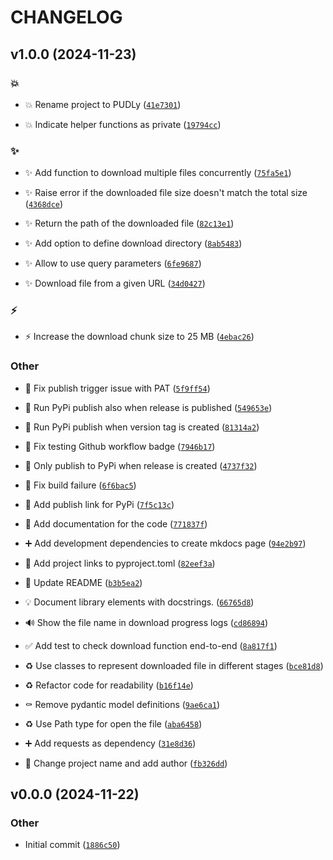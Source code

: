 # CHANGELOG


## v1.0.0 (2024-11-23)

### :boom:

- :boom: Rename project to PUDLy
  ([`41e7301`](https://github.com/8-bit-hunters/pudly/commit/41e73010a01a928930c424dc848e8b2675df1a35))

- :boom: Indicate helper functions as private
  ([`19794cc`](https://github.com/8-bit-hunters/pudly/commit/19794cc089abf960f5db8460d5b6c2bcc38dd6ec))

### :sparkles:

- :sparkles: Add function to download multiple files concurrently
  ([`75fa5e1`](https://github.com/8-bit-hunters/pudly/commit/75fa5e188b58d4b995a1b9c09bd06d9682609904))

- :sparkles: Raise error if the downloaded file size doesn't match the total size
  ([`4368dce`](https://github.com/8-bit-hunters/pudly/commit/4368dcea054e5e387de6ce8921bcf171366319da))

- :sparkles: Return the path of the downloaded file
  ([`82c13e1`](https://github.com/8-bit-hunters/pudly/commit/82c13e167ca583e8977314f284034cadc2a2dc91))

- :sparkles: Add option to define download directory
  ([`8ab5483`](https://github.com/8-bit-hunters/pudly/commit/8ab54835bb93c7299f87a62ad18c62fab1301773))

- :sparkles: Allow to use query parameters
  ([`6fe9687`](https://github.com/8-bit-hunters/pudly/commit/6fe9687947475b4fb7974c0d2040ff46f0ee4cfe))

- :sparkles: Download file from a given URL
  ([`34d0427`](https://github.com/8-bit-hunters/pudly/commit/34d04274c7f9c46f6db9613cd11367b1a3889a8f))

### :zap:

- :zap: Increase the download chunk size to 25 MB
  ([`4ebac26`](https://github.com/8-bit-hunters/pudly/commit/4ebac26187e98303f0bc626168613177f77cdc11))

### Other

- :green_heart: Fix publish trigger issue with PAT
  ([`5f9ff54`](https://github.com/8-bit-hunters/pudly/commit/5f9ff540628e5c26f79d08862d8d82618290f322))

- :construction_worker: Run PyPi publish also when release is published
  ([`549653e`](https://github.com/8-bit-hunters/pudly/commit/549653e205db44841c9cd780cf581f55edec7751))

- :construction_worker: Run PyPi publish when version tag is created
  ([`81314a2`](https://github.com/8-bit-hunters/pudly/commit/81314a24c0a49855c82ff92cb10efa488f43bc01))

- :memo: Fix testing Github workflow badge
  ([`7946b17`](https://github.com/8-bit-hunters/pudly/commit/7946b1776a207863a161c8807b7cec9d20d35edf))

- :construction_worker: Only publish to PyPi when release is created
  ([`4737f32`](https://github.com/8-bit-hunters/pudly/commit/4737f32329f4638600fe83bf3910212a05f9c8f4))

- :green_heart: Fix build failure
  ([`6f6bac5`](https://github.com/8-bit-hunters/pudly/commit/6f6bac52d934f441a2fb53e9805eda528ef87838))

- :construction_worker: Add publish link for PyPi
  ([`7f5c13c`](https://github.com/8-bit-hunters/pudly/commit/7f5c13ce54d5ffd7f889c81125cd5d35f2ce7c67))

- :memo: Add documentation for the code
  ([`771837f`](https://github.com/8-bit-hunters/pudly/commit/771837f115bf64a13ca1847b90812d754b03b91c))

- :heavy_plus_sign: Add development dependencies to create mkdocs page
  ([`94e2b97`](https://github.com/8-bit-hunters/pudly/commit/94e2b978bf75ad0c124029666235ff173cc6f23d))

- :wrench: Add project links to pyproject.toml
  ([`82eef3a`](https://github.com/8-bit-hunters/pudly/commit/82eef3a0a7cf44e03169f45d51b8e4f84682f67b))

- :memo: Update README
  ([`b3b5ea2`](https://github.com/8-bit-hunters/pudly/commit/b3b5ea20dd217315c9aec39de716ddc9457c62dc))

- :bulb: Document library elements with docstrings.
  ([`66765d8`](https://github.com/8-bit-hunters/pudly/commit/66765d8a8aa43f5a92edf8c1370d3c60108685f0))

- :loud_sound: Show the file name in download progress logs
  ([`cd86894`](https://github.com/8-bit-hunters/pudly/commit/cd868940f011aa34cc2add14772e5da491dde17b))

- :white_check_mark: Add test to check download function end-to-end
  ([`8a817f1`](https://github.com/8-bit-hunters/pudly/commit/8a817f1b09d68b1e2fe7901bd846e00e5b7cfeb6))

- :recycle: Use classes to represent downloaded file in different stages
  ([`bce81d8`](https://github.com/8-bit-hunters/pudly/commit/bce81d8cd8930fc98d9e4e91cf961a47da34f28b))

- :recycle: Refactor code for readability
  ([`b16f14e`](https://github.com/8-bit-hunters/pudly/commit/b16f14ebbd85f7fcf813f288ffb6b7fdf71b0860))

- :coffin: Remove pydantic model definitions
  ([`9ae6ca1`](https://github.com/8-bit-hunters/pudly/commit/9ae6ca1332f4a9d77afa2ef55491eb829eb33b58))

- :recycle: Use Path type for open the file
  ([`aba6458`](https://github.com/8-bit-hunters/pudly/commit/aba645831932d65b0feab03a14cf1dc11699655b))

- :heavy_plus_sign: Add requests as dependency
  ([`31e8d36`](https://github.com/8-bit-hunters/pudly/commit/31e8d3606f6c120345e1294270a1ab72955b8ce1))

- :wrench: Change project name and add author
  ([`fb326dd`](https://github.com/8-bit-hunters/pudly/commit/fb326dd0ab1937d0e2b477d36f32c99d2ec41f36))


## v0.0.0 (2024-11-22)

### Other

- Initial commit
  ([`1886c50`](https://github.com/8-bit-hunters/pudly/commit/1886c5027a026c71d5fef50ef28cd32d122fd16e))
